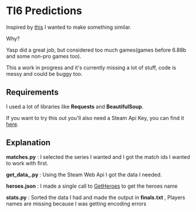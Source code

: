 # TI6 Predictions 

Inspired by [this](https://yasp.co/ti6predictions) I wanted to make something similar.

Why?

Yasp did a great job, but considered too much games(games before 6.88b and some non-pro games too).

This a work in progress and it's currently missing a lot of stuff, code is messy and could be buggy too.

## Requirements

I used a lot of libraries like **Requests** and **BeautifulSoup**.

If you want to try this out you'll also need a Steam Api Key, you can find it [here](https://steamcommunity.com/dev/apikey).

## Explanation

**matches.py** : I selected the series I wanted and I got the match ids I wanted to work with first.

**get_data_.py** : Using the Steam Web Api I got the data I needed.

**heroes.json** : I made a single call to [GetHeroes](https://wiki.teamfortress.com/wiki/WebAPI/GetHeroes) to get the heroes name

**stats.py** : Sorted the data I had and made the output in **finals.txt** , Players names are missing because I was getting encoding errors
